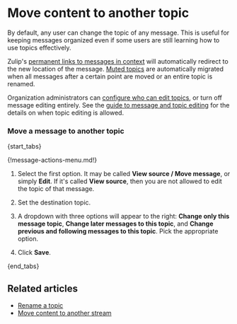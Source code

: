 # Move content to another topic

By default, any user can change the topic of any message. This is useful for
keeping messages organized even if some users are still learning how to use
topics effectively.

Zulip's [permanent links to messages in
context](/help/link-to-a-message-or-conversation#get-a-link-to-a-specific-message)
will automatically redirect to the new location of the message. [Muted
topics](/help/mute-a-topic) are automatically migrated when all messages
after a certain point are moved or an entire topic is renamed.

Organization administrators can
[configure who can edit topics](/help/configure-who-can-edit-topics), or turn off
message editing entirely. See the
[guide to message and topic editing](/help/configure-message-editing-and-deletion)
for the details on when topic editing is allowed.

### Move a message to another topic

{start_tabs}

{!message-actions-menu.md!}

1. Select the first option. It may be called **View source / Move message**,
   or simply **Edit**. If it's called **View source**, then you are not
   allowed to edit the topic of that message.

2. Set the destination topic.

3. A dropdown with three options will appear to the right:
**Change only this message topic**, **Change later messages to this topic**, and
**Change previous and following messages to this topic**. Pick the appropriate
option.

4. Click **Save**.

{end_tabs}

## Related articles

* [Rename a topic](/help/rename-a-topic)
* [Move content to another stream](/help/move-content-to-another-stream)
